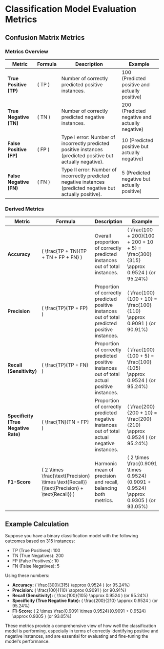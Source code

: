 # Classification Model Evaluation Metrics

## Confusion Matrix Metrics

### Metrics Overview

| Metric             | Formula                                      | Description                                                                                              | Example                               |
|--------------------|----------------------------------------------|----------------------------------------------------------------------------------------------------------|---------------------------------------|
| **True Positive (TP)** | \( TP \)                                     | Number of correctly predicted positive instances.                                                         | 100 (Predicted positive and actually positive) |
| **True Negative (TN)** | \( TN \)                                     | Number of correctly predicted negative instances.                                                         | 200 (Predicted negative and actually negative) |
| **False Positive (FP)**| \( FP \)                                     | Type I error: Number of incorrectly predicted positive instances (predicted positive but actually negative). | 10 (Predicted positive but actually negative) |
| **False Negative (FN)**| \( FN \)                                     | Type II error: Number of incorrectly predicted negative instances (predicted negative but actually positive). | 5 (Predicted negative but actually positive) |

### Derived Metrics

| Metric             | Formula                                      | Description                                                                                              | Example                               |
|--------------------|----------------------------------------------|----------------------------------------------------------------------------------------------------------|---------------------------------------|
| **Accuracy**       | \( \frac{TP + TN}{TP + TN + FP + FN} \)      | Overall proportion of correctly predicted instances out of total instances.                              | \( \frac{100 + 200}{100 + 200 + 10 + 5} = \frac{300}{315} \approx 0.9524 \) (or 95.24%) |
| **Precision**      | \( \frac{TP}{TP + FP} \)                     | Proportion of correctly predicted positive instances out of total predicted positive instances.          | \( \frac{100}{100 + 10} = \frac{100}{110} \approx 0.9091 \) (or 90.91%) |
| **Recall (Sensitivity)** | \( \frac{TP}{TP + FN} \)                  | Proportion of correctly predicted positive instances out of total actual positive instances.             | \( \frac{100}{100 + 5} = \frac{100}{105} \approx 0.9524 \) (or 95.24%) |
| **Specificity (True Negative Rate)** | \( \frac{TN}{TN + FP} \)              | Proportion of correctly predicted negative instances out of total actual negative instances.             | \( \frac{200}{200 + 10} = \frac{200}{210} \approx 0.9524 \) (or 95.24%) |
| **F1-Score**       | \( 2 \times \frac{\text{Precision} \times \text{Recall}}{\text{Precision} + \text{Recall}} \) | Harmonic mean of precision and recall, balancing both metrics.                                           | \( 2 \times \frac{0.9091 \times 0.9524}{0.9091 + 0.9524} \approx 0.9305 \) (or 93.05%) |

## Example Calculation

Suppose you have a binary classification model with the following outcomes based on 315 instances:

- TP (True Positives): 100
- TN (True Negatives): 200
- FP (False Positives): 10
- FN (False Negatives): 5

Using these numbers:

- **Accuracy:** \( \frac{300}{315} \approx 0.9524 \) (or 95.24%)
- **Precision:** \( \frac{100}{110} \approx 0.9091 \) (or 90.91%)
- **Recall (Sensitivity):** \( \frac{100}{105} \approx 0.9524 \) (or 95.24%)
- **Specificity (True Negative Rate):** \( \frac{200}{210} \approx 0.9524 \) (or 95.24%)
- **F1-Score:** \( 2 \times \frac{0.9091 \times 0.9524}{0.9091 + 0.9524} \approx 0.9305 \) (or 93.05%)

These metrics provide a comprehensive view of how well the classification model is performing, especially in terms of correctly identifying positive and negative instances, and are essential for evaluating and fine-tuning the model's performance.
